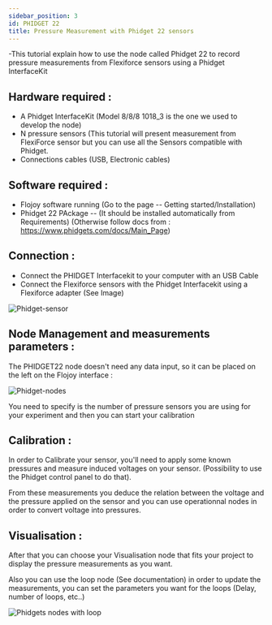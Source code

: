 ```yaml
---
sidebar_position: 3
id: PHIDGET 22
title: Pressure Measurement with Phidget 22 sensors
---
```

-This tutorial explain how to use the node called Phidget 22 to record pressure measurements from Flexiforce sensors using a Phidget InterfaceKit

## Hardware required : 
- A Phidget InterfaceKit (Model 8/8/8 1018_3 is the one we used to develop the node)
- N pressure sensors (This tutorial will present measurement from FlexiForce sensor but you can use all the Sensors compatible with Phidget.
- Connections cables (USB, Electronic cables)


## Software required :
- Flojoy software running (Go to the page -- Getting started/Installation)
- Phidget 22 PAckage -- (It should be installed automatically from Requirements) (Otherwise follow docs from : https://www.phidgets.com/docs/Main_Page)

## Connection :
- Connect the PHIDGET Interfacekit to your computer with an USB Cable
- Connect the Flexiforce sensors with the Phidget Interfacekit using a Flexiforce adapter (See Image)

![Phidget-sensor](https://res.cloudinary.com/dhopxs1y3/image/upload/v1681998936/flojoy-docs/Phidget22/Phidget22_sensor_somv3v.jpg)

 ## Node Management and measurements parameters :

The PHIDGET22 node doesn't need any data input, so it can be placed on the left on the Flojoy interface : 

![Phidget-nodes](https://res.cloudinary.com/dhopxs1y3/image/upload/v1681998928/flojoy-docs/Phidget22/PHIDGET22_nodeswithloop_fcsmeg.png)

You need to specify is the number of pressure sensors you are using for your experiment and then you can start your calibration 

## Calibration :

In order to Calibrate your sensor, you'll need to apply some known pressures and measure induced voltages on your sensor. (Possibility to use the Phidget control panel to do that). 

From these measurements you deduce the relation between the voltage and the pressure applied on the sensor and you can use operationnal
nodes in order to convert voltage into pressures.

## Visualisation :

After that you can choose your Visualisation node that fits your project to display the pressure measurements as you want.  

Also you can use the loop node (See documentation) in order to update the measurements, you can set the parameters you want for the loops
(Delay, number of loops, etc..) 

![Phidgets nodes with loop](https://res.cloudinary.com/dhopxs1y3/image/upload/v1681998928/flojoy-docs/Phidget22/PHIDGET22_nodes_frmvux.png)


